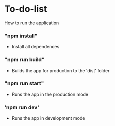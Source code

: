 # To-do-list

How to run the application

### "npm install"

- Install all dependences

### "npm run build"

- Builds the app for production to the 'dist' folder

### "npm run start"

- Runs the app in the production mode

### 'npm run dev'

- Runs the app in development mode